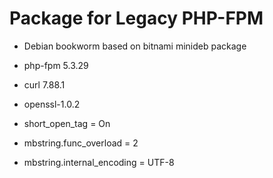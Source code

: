 <!--- app-name: PHP-FPM -->

# Package for Legacy PHP-FPM

* Debian bookworm based on bitnami minideb package
* php-fpm 5.3.29
* curl 7.88.1
* openssl-1.0.2


* short_open_tag = On
* mbstring.func_overload = 2
* mbstring.internal_encoding = UTF-8
